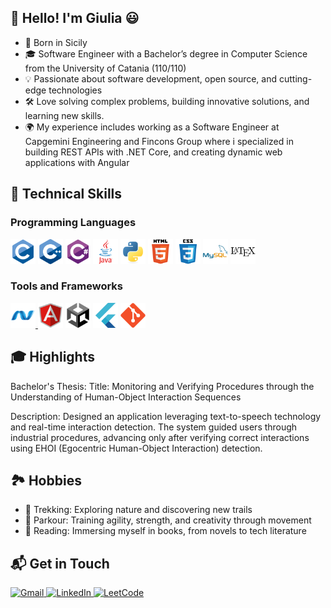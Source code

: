 ## 👋 Hello! I'm Giulia 😃

- 📍 Born in Sicily 
- 🎓 Software Engineer with a Bachelor’s degree in Computer Science from the University of Catania (110/110)
- 💡 Passionate about software development, open source, and cutting-edge technologies
- 🛠️ Love solving complex problems, building innovative solutions, and learning new skills.
- 🌍 My experience includes working as a Software Engineer at Capgemini Engineering and Fincons Group where i specialized in  building REST APIs with .NET Core, and creating dynamic web applications with Angular

## 🧰 Technical Skills

### Programming Languages

<p align="left"> 
  <a title="C" href="https://www.cprogramming.com/" target="_blank" rel="noreferrer"><img src="https://raw.githubusercontent.com/devicons/devicon/master/icons/c/c-original.svg" alt="c" width="40" height="40"/></a> 
  <a title="C++" href="https://isocpp.org/" target="_blank" rel="noreferrer"><img src="https://raw.githubusercontent.com/devicons/devicon/master/icons/cplusplus/cplusplus-original.svg" alt="c++" width="40" height="40"/></a> 
  <a title="C#" href="https://learn.microsoft.com/en-us/dotnet/csharp" target="_blank" rel="noreferrer"><img src="https://raw.githubusercontent.com/devicons/devicon/master/icons/csharp/csharp-original.svg" alt="c#" width="40" height="40"/></a> 
  <a title="Java" href="https://www.java.com" target="_blank" rel="noreferrer"><img src="https://raw.githubusercontent.com/devicons/devicon/master/icons/java/java-original-wordmark.svg" alt="java" width="40" height="40"/></a> 
  <a title="Python" href="https://www.python.org" target="_blank" rel="noreferrer"><img src="https://raw.githubusercontent.com/devicons/devicon/master/icons/python/python-original.svg" alt="python" width="40" /></a> 
  <a title="HTML" href="https://www.w3.org/html/" target="_blank" rel="noreferrer"><img src="https://raw.githubusercontent.com/devicons/devicon/master/icons/html5/html5-original-wordmark.svg" alt="html5" width="40" height="40"/></a> 
  <a title="CSS" href="https://www.w3.org/Style/CSS/" target="_blank" rel="noreferrer"><img src="https://raw.githubusercontent.com/devicons/devicon/master/icons/css3/css3-original-wordmark.svg" alt="css3" width="40" height="40"/></a> 
  <a title="MySQL" href="https://www.mysql.com/" target="_blank" rel="noreferrer"><img src="https://raw.githubusercontent.com/devicons/devicon/master/icons/mysql/mysql-original-wordmark.svg" alt="mysql" width="40" height="40"/></a> 
  <a title="LaTeX" href="https://www.latex-project.org/" target="_blank" rel="noreferrer"><img src="https://raw.githubusercontent.com/devicons/devicon/master/icons/latex/latex-original.svg" alt="latex" width="40" height="40"/></a> 
</p>

### Tools and Frameworks

<p align="left"> 
  <a title=".NET" href="https://dotnet.microsoft.com/" target="_blank" rel="noreferrer">
  <img src="https://raw.githubusercontent.com/devicons/devicon/master/icons/dot-net/dot-net-original.svg" alt=".NET" width="40" height="40"/>
  </a>
  <a title="Angular" href="https://angular.io/" target="_blank" rel="noreferrer"><img src="https://raw.githubusercontent.com/devicons/devicon/master/icons/angularjs/angularjs-original.svg" alt="Angular" width="40" height="40"/></a>
  <a title="Unity" href="https://unity.com/" target="_blank" rel="noreferrer"><img src="https://raw.githubusercontent.com/devicons/devicon/master/icons/unity/unity-original.svg" alt="unity" width="40" height="40"/></a> 
  <a title="Flutter" href="https://flutter.dev/" target="_blank" rel="noreferrer"><img src="https://raw.githubusercontent.com/devicons/devicon/master/icons/flutter/flutter-original.svg" alt="flutter" width="40" height="40"/></a>
  <a title="Git" href="https://git-scm.com/" target="_blank" rel="noreferrer"><img src="https://raw.githubusercontent.com/devicons/devicon/master/icons/git/git-original.svg" alt="git" width="40" height="40"/></a> 
</p>

## 🎓 Highlights
Bachelor's Thesis:
Title: Monitoring and Verifying Procedures through the Understanding of Human-Object Interaction Sequences

Description:
Designed an application leveraging text-to-speech technology and real-time interaction detection.
The system guided users through industrial procedures, advancing only after verifying correct interactions using EHOI (Egocentric Human-Object Interaction) detection.

## 🏞️ Hobbies
- 🥾 Trekking: Exploring nature and discovering new trails
- 🤸 Parkour: Training agility, strength, and creativity through movement
- 📖 Reading: Immersing myself in books, from novels to tech literature

## 📬 Get in Touch
<p align="left">
  <a title="Gmail" href="mailto:giulia.meo.dev@gmail.com">
    <img width="40" src="https://upload.wikimedia.org/wikipedia/commons/4/4e/Gmail_Icon.png" alt="Gmail"/>
  </a>
  <a title="LinkedIn" href="https://www.linkedin.com/in/giulia-meo/">
    <img width="40" src="https://upload.wikimedia.org/wikipedia/commons/c/ca/LinkedIn_logo_initials.png" alt="LinkedIn"/>
  </a>
  <a title="LeetCode" href="https://leetcode.com/u/xjBrJ3n3UT/">
    <img width="35" src="https://upload.wikimedia.org/wikipedia/commons/1/19/LeetCode_logo_black.png" alt="LeetCode"/>
  </a>  
</p>
